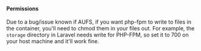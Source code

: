 #### Permissions
Due to a bug/issue known if AUFS, if you want php-fpm to write to files in the 
container, you'll need to chmod them in your files out. For example, the 
`storage` directory in Laravel needs write for PHP-FPM, so set it to 700 on 
your host machine and it'll work fine.